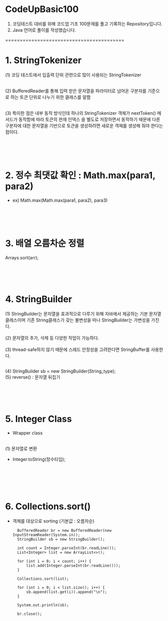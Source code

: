# CodeUpBasic100
1. 코딩테스트 대비를 위해 코드업 기초 100문제를 풀고 기록하는 Repository입니다.
2. Java 언어로 풀이를 작성했습니다.

=========================================

# 1. StringTokenizer</br>
(1) 코딩 테스트에서 입출력 단위 관련으로 많이 사용되는 StringTokenizer</br></br>

(2) BufferedReader를 통해 입력 받은 문자열을 파라미터로 넘어온 구분자를 기준으로 하는 토큰 단위로 나누기 위한 클래스를 말함</br></br>

(3) 특이한 점은 내부 동작 방식인데 하나의 StringTokenizer 객체가 nextToken() 메서드가 동작함에 따라 토큰의 현재 인덱스 을 별도로 저장하면서 동작하기 때문에 다른 구분자에 대한 문자열을 기반으로 토큰을 생성하려면 새로운 객체를 생성해 줘야 한다는 점이다.</br></br></br></br></br>



# 2. 정수 최댓값 확인 : Math.max(para1, para2)  </br>
- ex) Math.max(Math.max(para1, para2), para3)</br></br></br></br></br>



# 3. 배열 오름차순 정렬 </br>
   Arrays.sort(arr);</br></br></br></br></br>



# 4. StringBuilder</br>
(1) StringBuilder는 문자열을 효과적으로 다루기 위해 자바에서 제공하는 기본 문자열 클래스이며 기존 String클래스가 갖는 불변성을 떠나 StringBuilder는 가변성을 가진다.</br></br>
(2) 문자열의 추가, 삭제 등 다양한 작업이 가능하다.</br></br>
(3) thread-safe하지 않기 때문에 스레드 안정성을 고려한다면 StringBuffer를 사용한다.</br></br>

(4) StringBuilder sb = new StringBuilder(String_type);</br>
(5) reverse() : 문자열 뒤집기</br></br></br></br></br>



# 5. Integer Class </br>
- Wrapper class </br></br>

(1) 문자열로 변환</br>
- Integer.toString(정수타입);</br></br></br></br></br></br>



# 6. Collections.sort()</br>
- 객체를 대상으로 sorting (기본값 : 오름차순) </br>

        BufferedReader br = new BufferedReader(new InputStreamReader(System.in));
        StringBuilder sb = new StringBuilder();

        int count = Integer.parseInt(br.readLine());
        List<Integer> list = new ArrayList<>();

        for (int i = 0; i < count; i++) {
            list.add(Integer.parseInt(br.readLine()));
        }

        Collections.sort(list);

        for (int i = 0; i < list.size(); i++) {
            sb.append(list.get(i)).append("\n");
        }

        System.out.println(sb);

        br.close();
